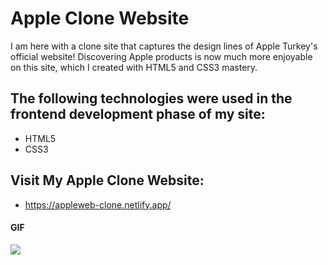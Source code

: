 <h1>Apple Clone Website</h1>

I am here with a clone site that captures the design lines of Apple Turkey's official website! Discovering Apple products is now much more enjoyable on this site, which I created with HTML5 and CSS3 mastery.

<h2> The following technologies were used in the frontend development phase of my site: </h2>

- HTML5
- CSS3

<h2> Visit My Apple Clone Website: </h2>

- https://appleweb-clone.netlify.app/

<h4>GIF</h4>

![](img/AppleCloneWebsite.gif)